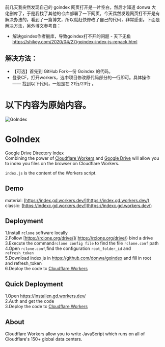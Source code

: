 前几天我突然发现自己的 goindex 网页打开是一片空白，然后才知道 donwa 大佬删库了，于是我找了其他的仓库部署了一下网页，今天偶然发现网页打不开是有解决办法的，看到了一篇博文，所以就赶快修改了自己的代码，非常感谢，下面是解决方法，另外博文参考自：
- 解决goindex作者删库，导致goindex打不开的问题 - 天下无鱼  https://shikey.com/2020/04/27/goindex-index-js-repack.html
## 解决方法：
- 【可选】首先到 GitHub Fork一份 Goindex 的代码。
- 登录CF，打开workers，选中项目修改原代码部分的一行即可。具体操作 —— 找到以下代码，一般是在 21行/23行 。





以下内容为原始内容。
====  

![GoIndex](https://raw.githubusercontent.com/donwa/goindex/master/themes/logo.png)  
  
GoIndex  
====  
Google Drive Directory Index  
Combining the power of [Cloudflare Workers](https://workers.cloudflare.com/) and [Google Drive](https://www.google.com/drive/) will allow you to index you files on the browser on Cloudflare Workers.    

`index.js` is the content of the Workers script.  

## Demo  
material: [https://index.gd.workers.dev/](https://index.gd.workers.dev/)  
classic: [https://indexc.gd.workers.dev/](https://indexc.gd.workers.dev/)  

## Deployment  
1.Install `rclone` software locally  
2.Follow [https://rclone.org/drive/]( https://rclone.org/drive/) bind a drive  
3.Execute the command`rclone config file` to find the file `rclone.conf` path  
4.Open `rclone.conf`,find the configuration `root_folder_id` and `refresh_token`  
5.Download index.js in https://github.com/donwa/goindex and fill in root and refresh_token  
6.Deploy the code to [Cloudflare Workers](https://www.cloudflare.com/)

## Quick Deployment  
1.Open https://installen.gd.workers.dev/  
2.Auth and get the code  
3.Deploy the code to [Cloudflare Workers](https://www.cloudflare.com/)  



## About  
Cloudflare Workers allow you to write JavaScript which runs on all of Cloudflare's 150+ global data centers.  
